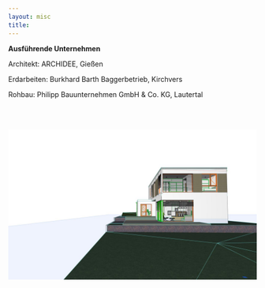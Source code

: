 ```yaml
---
layout: misc
title:
---
```


**Ausführende Unternehmen**  

Architekt: ARCHIDEE, Gießen  

Erdarbeiten: Burkhard Barth Baggerbetrieb, Kirchvers  

Rohbau: Philipp Bauunternehmen GmbH & Co. KG, Lautertal  

<br>

<br>

![raw](../assets/img/ansicht_raw.jpg)
